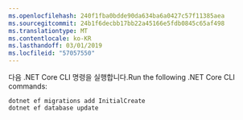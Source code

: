 ```yaml
---
ms.openlocfilehash: 240f1fba0bdde90da634ba6a0427c57f11385aea
ms.sourcegitcommit: 24b1f6decbb17bb22a45166e5fdb0845c65af498
ms.translationtype: MT
ms.contentlocale: ko-KR
ms.lasthandoff: 03/01/2019
ms.locfileid: "57057550"
---
```


<span data-ttu-id="6152b-101">다음 .NET Core CLI 명령을 실행합니다.</span><span class="sxs-lookup"><span data-stu-id="6152b-101">Run the following .NET Core CLI commands:</span></span>

```console
dotnet ef migrations add InitialCreate
dotnet ef database update
```
